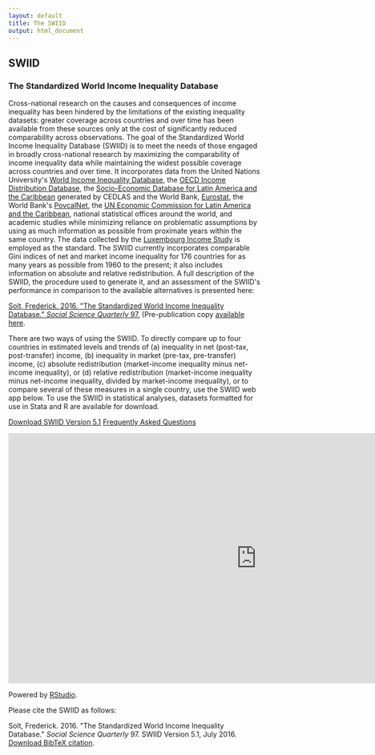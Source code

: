 ```yaml
---
layout: default
title: The SWIID
output: html_document
---
```


## SWIID

### The Standardized World Income Inequality Database
Cross-national research on the causes and consequences of income inequality has been hindered by the limitations of the existing inequality datasets: greater coverage across countries and over time has been available from these sources only at the cost of significantly reduced comparability across observations.  The goal of the Standardized World Income Inequality Database (SWIID) is to meet the needs of those engaged in broadly cross-national research by maximizing the comparability of income inequality data while maintaining the widest possible coverage across countries and over time.  It incorporates data from the United Nations University's <a href="http://www.wider.unu.edu/research/Database/en_GB/database/" rel="self">World Income Inequality Database</a>, the <a href="http://www.oecd.org/social/inequality.htm" rel="self">OECD Income Distribution Database</a>, the <a href="http://sedlac.econo.unlp.edu.ar/eng/" rel="self">Socio-Economic Database for Latin America and the Caribbean</a> generated by CEDLAS and the World Bank, <a href="http://epp.eurostat.ec.europa.eu" rel="self">Eurostat</a>, the World Bank's <a href="http://iresearch.worldbank.org/PovcalNet/index.htm" rel="self">PovcalNet</a>, the <a href="http://interwp.cepal.org/sisgen/ConsultaIntegrada.asp?idIndicador=250&idioma=e" rel="self">UN Economic Commission for Latin America and the Caribbean</a>, national statistical offices around the world, and academic studies while minimizing reliance on problematic assumptions by using as much information as possible from proximate years within the same country.  The data collected by the <a href="http://www.lisdatacenter.org/our-data/lis-database/" rel="self">Luxembourg Income Study</a> is employed as the standard.  The SWIID currently incorporates comparable Gini indices of net and market income inequality for 176 countries for as many years as possible from 1960 to the present; it also includes information on absolute and relative redistribution.  A full description of the SWIID, the procedure used to generate it, and an assessment of the SWIID's performance in comparison to the available alternatives is presented here: 

[Solt, Frederick. 2016. "The Standardized World Income Inequality Database." _Social Science Quarterly_ 97.](/papers/Solt2016)  (Pre-publication copy [available here](/papers/Solt2016_pre).

There are two ways of using the SWIID.  To directly compare up to four countries in estimated levels and trends of (a) inequality in net (post-tax, post-transfer) income, (b) inequality in market (pre-tax, pre-transfer) income, (c) absolute redistribution (market-income inequality minus net-income inequality), or (d) relative redistribution (market-income inequality minus net-income inequality, divided by market-income inequality), or to compare several of these measures in a single country, use the SWIID web app below.  To use the SWIID in statistical analyses, datasets formatted for use in Stata and R are available for download.

<a class="button" href="swiid_downloads.html">Download SWIID Version 5.1</a>
<a class="button" href="swiid_faq.html">Frequently Asked Questions</a>

<iframe src="https://fsolt.shinyapps.io/SWIIDweb" style="border: none; width: 990px; height: 500px"></iframe>

Powered by [RStudio](http://shiny.rstudio.com). 

Please cite the SWIID as follows:

Solt, Frederick.  2016. "The Standardized World Income Inequality Database."  _Social Science Quarterly_ 97.  SWIID Version 5.1, July 2016.<br />[Download BibTeX citation](/papers/Solt2016/Solt2016.bib).
